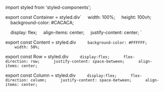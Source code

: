 import styled from 'styled-components'; 
  
 export const Container = styled.div` 
     width: 100%; 
     height: 100vh; 
     background-color: #CACACA; 
  
     display: flex; 
     align-items: center; 
     justify-content: center; 
 ` 
  
  
 export const Content = styled.div` 
     background-color: #FFFFFF; 
     width: 50%; 
 ` 
  
 export const Row = styled.div` 
     display:flex; 
     flex-direction: row; 
     justify-content: space-between; 
     align-items: center; 
 ` 
  
 export const Column = styled.div` 
     display:flex; 
     flex-direction: column; 
     justify-content: space-between; 
     align-items: center; 
 `
